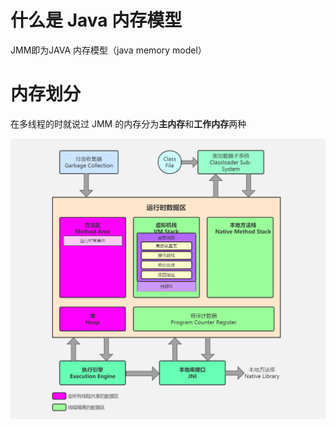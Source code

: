 # 什么是 Java 内存模型

JMM即为JAVA 内存模型（java memory model）



# 内存划分

在多线程的时就说过 JMM 的内存分为**主内存**和**工作内存**两种

![image-20200528212748670](../../image/image-20200528212748670.png)
